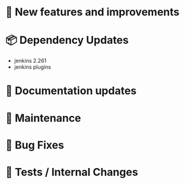 # 🚀 New features and improvements

# 📦 Dependency Updates
- jenkins 2.261
- jenkins plugins

# 📝 Documentation updates

# 👻 Maintenance

# 🐛 Bug Fixes

# 🚦 Tests / Internal Changes
